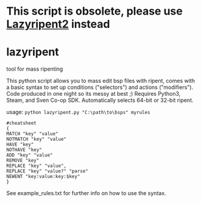 # This script is obsolete, please use [Lazyripent2](https://github.com/Zode/Lazyripent2) instead

# lazyripent
tool for mass ripenting

This python script allows you to mass edit bsp files with ripent, comes with a basic syntax to set up conditions ("selectors") and actions ("modifiers"). Code produced in one night so its messy at best ;)
Requires Python3, Steam, and Sven Co-op SDK. Automatically selects 64-bit or 32-bit ripent.

usage: `python lazyripent.py "C:\path\to\bsps" myrules`

```
#cheatsheet
{ 
MATCH "key" "value"
NOTMATCH "key" "value"
HAVE "key"
NOTHAVE "key"
ADD "key" "value"
REMOVE "key"
REPLACE "key" "value",
REPLACE "key" "value?" "parse"
NEWENT "key:value:key:$key"
}
```

See example_rules.txt for further info on how to use the syntax.
